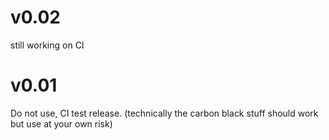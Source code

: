 # v0.02
still working on CI

# v0.01
Do not use, CI test release. (technically the carbon black stuff should work but use at your own risk)
